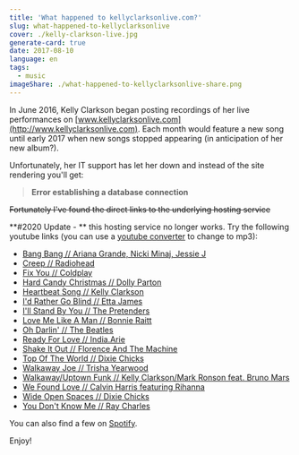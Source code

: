 ```yaml
---
title: 'What happened to kellyclarksonlive.com?'
slug: what-happened-to-kellyclarksonlive
cover: ./kelly-clarkson-live.jpg
generate-card: true
date: 2017-08-10
language: en
tags:
  - music
imageShare: ./what-happened-to-kellyclarksonlive-share.png
---
```


In June 2016, Kelly Clarkson began posting recordings of her live performances on [www.kellyclarksonlive.com](http://www.kellyclarksonlive.com). Each month would feature a new song until early 2017 when new songs stopped appearing (in anticipation of her new album?).

Unfortunately, her IT support has let her down and instead of the site rendering you'll get:

> **Error establishing a database connection**

~~Fortunately I've found the direct links to the underlying hosting service~~

**#2020 Update - ** this hosting service no longer works. Try the following youtube links (you can use a [youtube converter](https://ytmp3.cc/en13/) to change to mp3):

- [Bang Bang // Ariana Grande, Nicki Minaj, Jessie J](https://youtu.be/2cXKQTnCWGM)
- [Creep // Radiohead](https://youtu.be/kt-tpnUN4zQ)
- [Fix You // Coldplay](https://www.youtube.com/watch?v=zbT8llf2-YY)
- [Hard Candy Christmas // Dolly Parton ](https://youtu.be/cXGN5C1F42w)
- [Heartbeat Song // Kelly Clarkson](https://youtu.be/X5mnIWK_E-s)
- [I'd Rather Go Blind // Etta James](https://youtu.be/fRZQycbFLoo)
- [I'll Stand By You // The Pretenders](https://youtu.be/uHrzpeaTS0Q)
- [Love Me Like A Man // Bonnie Raitt](https://youtu.be/_D_KknHRmTc)
- [Oh Darlin' // The Beatles](https://youtu.be/aVY5xuizyME)
- [Ready For Love // India.Arie](https://youtu.be/-QSPtQ9l4sI)
- [Shake It Out // Florence And The Machine](https://youtu.be/1Axj9PSOmPU)
- [Top Of The World // Dixie Chicks](https://youtu.be/HLQVViw4Pl4)
- [Walkaway Joe // Trisha Yearwood](https://youtu.be/q9aaqBXf08U)
- [Walkaway/Uptown Funk // Kelly Clarkson/Mark Ronson feat. Bruno Mars](https://youtu.be/S_I7HEQWbQw)
- [We Found Love // Calvin Harris featuring Rihanna](https://youtu.be/HRwQQqoXX24)
- [Wide Open Spaces // Dixie Chicks](https://youtu.be/jEunvizPJVo)
- [You Don't Know Me // Ray Charles](https://youtu.be/zPi3ffOEZRI)

You can also find a few on [Spotify](https://open.spotify.com/album/4LLwHRxNL24BFuKPHgvGz6).

Enjoy!
